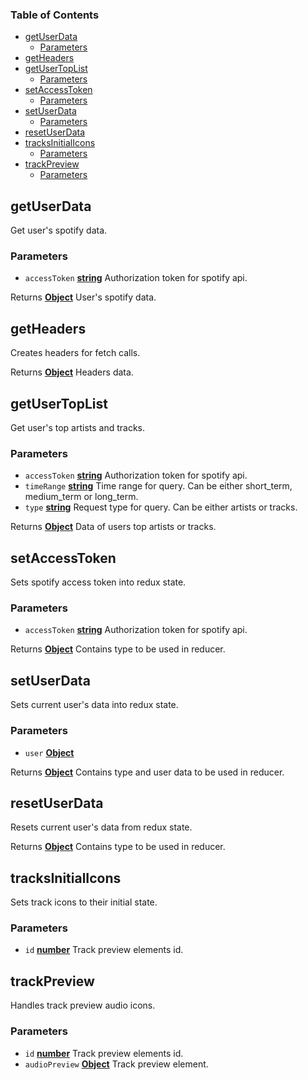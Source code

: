 <!-- Generated by documentation.js. Update this documentation by updating the source code. -->

### Table of Contents

-   [getUserData][1]
    -   [Parameters][2]
-   [getHeaders][3]
-   [getUserTopList][4]
    -   [Parameters][5]
-   [setAccessToken][6]
    -   [Parameters][7]
-   [setUserData][8]
    -   [Parameters][9]
-   [resetUserData][10]
-   [tracksInitialIcons][11]
    -   [Parameters][12]
-   [trackPreview][13]
    -   [Parameters][14]

## getUserData

Get user's spotify data.

### Parameters

-   `accessToken` **[string][15]** Authorization token for spotify api.

Returns **[Object][16]** User's spotify data.

## getHeaders

Creates headers for fetch calls.

Returns **[Object][16]** Headers data.

## getUserTopList

Get user's top artists and tracks.

### Parameters

-   `accessToken` **[string][15]** Authorization token for spotify api.
-   `timeRange` **[string][15]** Time range for query.
    Can be either short_term, medium_term or long_term.
-   `type` **[string][15]** Request type for query. Can be either artists or tracks.

Returns **[Object][16]** Data of users top artists or tracks.

## setAccessToken

Sets spotify access token into redux state.

### Parameters

-   `accessToken` **[string][15]** Authorization token for spotify api.

Returns **[Object][16]** Contains type to be used in reducer.

## setUserData

Sets current user's data into redux state.

### Parameters

-   `user` **[Object][16]** 

Returns **[Object][16]** Contains type and user data to be used in reducer.

## resetUserData

Resets current user's data from redux state.

Returns **[Object][16]** Contains type to be used in reducer.

## tracksInitialIcons

Sets track icons to their initial state.

### Parameters

-   `id` **[number][17]** Track preview elements id.

## trackPreview

Handles track preview audio icons.

### Parameters

-   `id` **[number][17]** Track preview elements id.
-   `audioPreview` **[Object][16]** Track preview element.

[1]: #getuserdata

[2]: #parameters

[3]: #getheaders

[4]: #getusertoplist

[5]: #parameters-1

[6]: #setaccesstoken

[7]: #parameters-2

[8]: #setuserdata

[9]: #parameters-3

[10]: #resetuserdata

[11]: #tracksinitialicons

[12]: #parameters-4

[13]: #trackpreview

[14]: #parameters-5

[15]: https://developer.mozilla.org/docs/Web/JavaScript/Reference/Global_Objects/String

[16]: https://developer.mozilla.org/docs/Web/JavaScript/Reference/Global_Objects/Object

[17]: https://developer.mozilla.org/docs/Web/JavaScript/Reference/Global_Objects/Number
